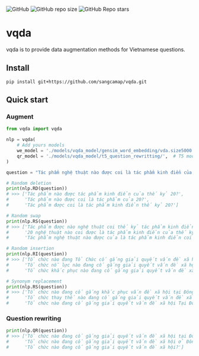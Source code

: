![GitHub](https://img.shields.io/github/license/sangcamap/vqda?color=s&style=for-the-badge)
![GitHub repo size](https://img.shields.io/github/repo-size/sangcamap/vqda?style=for-the-badge)
![GitHub Repo stars](https://img.shields.io/github/stars/sangcamap/vqda?style=for-the-badge)

# vqda
vqda is to provide data augmentation methods for Vietnamese questions.

## Install

```
pip install git+https://github.com/sangcamap/vqda.git
```

## Quick start

### Augment

```python
from vqda import vqda

nlp = vqda(
    # Add yours models 
    we_model = './models/vqda_model/gensim_word_embedding/vda.size5000.bin',   # Gensim
    qr_model = './models/vqda_model/t5_question_rewritting/',  # T5 model
)

question = "Tác phẩm nghệ thuật nào được coi là tác phẩm kinh điển của thế kỷ 20?"

# Random deletion
print(nlp.RD(question))
# >>> ['Tác phẩm nào được tác phẩm kinh điển của thế kỷ 20?', 
#      'Tác phẩm nào được coi là tác phẩm của 20?', 
#      'Tác phẩm được coi là tác phẩm kinh điển thế kỷ 20?']

# Random swap
print(nlp.RS(question))
# >>> ['Tác phẩm được nào nghệ thuật coi thế kỷ tác phẩm kinh điển của là 20?', 
#      '20 nghệ thuật nào coi được là tác phẩm kinh điển của thế kỷ Tác phẩm?', 
#      'Tác phẩm nghệ thuật nào được của là tác phẩm kinh điển coi 20 thế kỷ?']

# Random insertion
print(nlp.RI(question))
# >>> ['Tổ chức nào đang Tổ Chức cố gắng giải quyết vấn đề xã hội tại Đông Nam Á?', 
#      'Tổ chức nỗ lực nào đang cố gắng giải quyết vấn đề xã hội tại Đông Nam Á?', 
#      'Tổ chức khắc phục nào đang cố gắng giải quyết vấn đề xã hội tại Đông Nam Á?']

# Synonym replacement
print(nlp.RS(question))
# >>> ['Tổ chức nào đang cố gắng khắc phục vấn đề xã hội tại Đông Nam Á?', 
#      'Tổ chức thay thế nào đang cố gắng giải quyết vấn đề xã hội tại Đông Nam Á?', 
#      'Tổ chức nào đang cố gắng giải quyết vấn đề xã hội Tại Đông Nam Á?']

```

### Question rewriting

```python
print(nlp.QR(question))
# >>> ['Tổ chức nào đang cố gắng giải quyết vấn đề xã hội tại Đông Nam Á?', 
#      'Tổ chức nào đang cố gắng giải quyết vấn đề xã hội ở Đông Nam Á?', 
#      'Tổ chức nào đang cố gắng giải quyết vấn đề xã hội?']
```